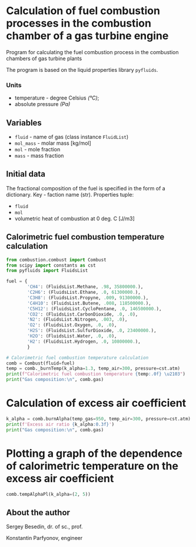 # Calculation of fuel combustion processes in the combustion chamber of a gas turbine engine
Program for calculating the fuel combustion process in the combustion chambers of gas turbine plants

The program is based on the liquid properties library `pyfluids`.

### Units
- temperature - degree Celsius _(°C)_;
- absolute pressure _(Pa)_

## Variables
- `fluid` - name of gas (class instance `FluidList`)
- `mol_mass` - molar mass [kg/mol]
- `mol` - mole fraction
- `mass` - mass fraction

## Initial data
The fractional composition of the fuel is specified 
in the form of a dictionary. Key - faction name (str). Properties tuple:
- `fluid`
- `mol`
- volumetric heat of combustion at 0 deg. C [J/m3]



## Calorimetric fuel combustion temperature calculation

```python
from combustion.combust import Combust
from scipy import constants as cst
from pyfluids import FluidsList

fuel = {
        'CH4': (FluidsList.Methane, .98, 35800000.),
        'C2H6': (FluidsList.Ethane, .0, 61300000.),
        'C3H8': (FluidsList.Propyne, .009, 91300000.),
        'C4H10': (FluidsList.Butene, .008, 118500000.),
        'C5H12': (FluidsList.CycloPentane, .0, 146500000.),
        'CO2': (FluidsList.CarbonDioxide, .0, .0),
        'N2': (FluidsList.Nitrogen, .003, .0),
        'O2': (FluidsList.Oxygen, .0, .0),
        'H2S': (FluidsList.SulfurDioxide, .0, 23400000.),
        'H2O': (FluidsList.Water, .0, .0),
        'H2': (FluidsList.Hydrogen, .0, 10800000.),
        }

# Calorimetric fuel combustion temperature calculation
comb = Combust(fluid=fuel)
temp = comb._burnTemp(k_alpha=1.3, temp_air=300, pressure=cst.atm)
print(f"Calorimetric fuel combustion temperature {temp:.0f} \u2103")
print("Gas composition:\n", comb.gas)
```

# Calculation of excess air coefficient
```python
k_alpha = comb.burnAlpha(temp_gas=950, temp_air=300, pressure=cst.atm)
print(f'Excess air ratio {k_alpha:0.3f}')
print("Gas composition:\n", comb.gas)
```

# Plotting a graph of the dependence of calorimetric temperature on the excess air coefficient
```python
comb.tempAlphaPl(k_alpha=(2, 5))
```

## About the author
Sergey Besedin, dr. of sc., prof.

Konstantin Parfyonov, engineer
